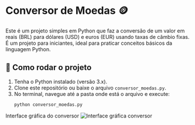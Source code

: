 # Conversor de Moedas 🪙

Este é um projeto simples em Python que faz a conversão de um valor em reais (BRL) para dólares (USD) e euros (EUR) usando taxas de câmbio fixas. É um projeto para iniciantes, ideal para praticar conceitos básicos da linguagem Python.

## 🚀 Como rodar o projeto

1. Tenha o Python instalado (versão 3.x).
2. Clone este repositório ou baixe o arquivo `conversor_moedas.py`.
3. No terminal, navegue até a pasta onde está o arquivo e execute:
   ```bash
   python conversor_moedas.py
Interface gráfica do conversor
![Interface gráfica conversor](https://raw.githubusercontent.com/Gyzelle17/conversor-moedas-python/main/interface%20conversor%20gr%C3%A1fico%20conversor.png)
